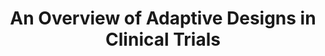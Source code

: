 ---
title: An Overview of Adaptive Designs in Clinical Trials
category: 
tag:
- news
- ctsi
excerpt: We invite you to the CTSI Biostatistics, Epidemiology and Research Design (BERD) core seminars. Each month, the CTSI will introduce its faculty, clinicians, staff, and affiliates of the CTSI and engage in discussions geared specifically towards you, the BU research community. Join us and learn how the CTSI can help you.
link: http://www.bu.edu/ctsi/training-education/seminars-and-workshops/biostatistics-epidemiology-research-design-berd-core-seminars/
--- 
